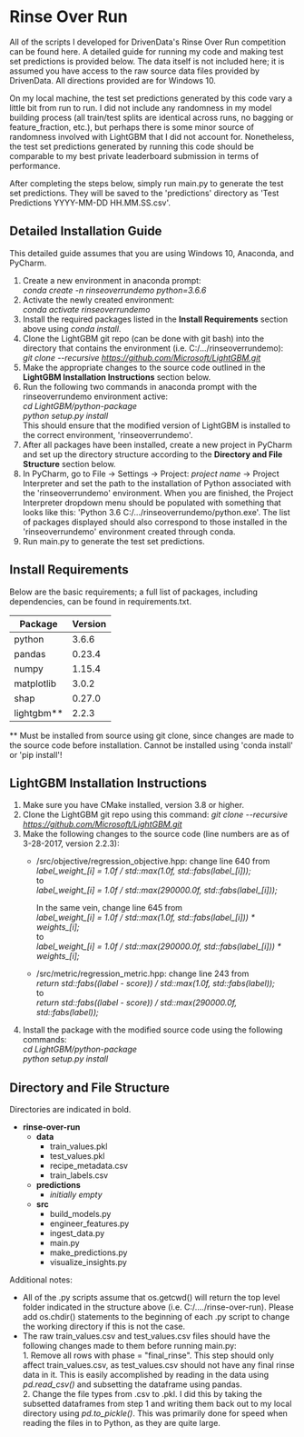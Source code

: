 # Rinse Over Run  
All of the scripts I developed for DrivenData's Rinse Over Run competition can be found here. A detailed guide for running my code and making test set predictions is provided below. The data itself is not included here; it is assumed you have access to the raw source data files provided by DrivenData. All directions provided are for Windows 10.

On my local machine, the test set predictions generated by this code vary a little bit from run to run. I did not include any randomness in my model building process (all train/test splits are identical across runs, no bagging or feature_fraction, etc.), but perhaps there is some minor source of randomness involved with LightGBM that I did not account for. Nonetheless, the test set predictions generated by running this code should be comparable to my best private leaderboard submission in terms of performance.
  
After completing the steps below, simply run main.py to generate the test set predictions. They will be saved to the 'predictions' directory as 'Test Predictions YYYY-MM-DD HH.MM.SS.csv'.  
  
## Detailed Installation Guide  
  
This detailed guide assumes that you are using Windows 10, Anaconda, and PyCharm.  
  
1. Create a new environment in anaconda prompt:  
    *conda create -n rinseoverrundemo python=3.6.6*  
2. Activate the newly created environment:  
    *conda activate rinseoverrundemo*  
3. Install the required packages listed in the **Install Requirements** section above using *conda install*.  
4. Clone the LightGBM git repo (can be done with git bash) into the directory that contains the environment (i.e. C:/.../rinseoverrundemo):  
    *git clone --recursive https://github.com/Microsoft/LightGBM.git*  
5. Make the appropriate changes to the source code outlined in the **LightGBM Installation Instructions** section below.  
6. Run the following two commands in anaconda prompt with the rinseoverrundemo environment active:  
    *cd LightGBM/python-package*  
    *python setup.py install*  
   This should ensure that the modified version of LightGBM is installed to the correct environment, 'rinseoverrundemo'.
7. After all packages have been installed, create a new project in PyCharm and set up the directory structure according to the **Directory and File Structure** section below.  
8. In PyCharm, go to File -> Settings -> Project: *project name* -> Project Interpreter and set the path to the installation of Python associated with the 'rinseoverrundemo' environment. When you are finished, the Project Interpreter dropdown menu should be populated with something that looks like this: 'Python 3.6 C:/.../rinseoverrundemo/python.exe'. The list of packages displayed should also correspond to those installed in the 'rinseoverrundemo' environment created through conda.  
9. Run main.py to generate the test set predictions.  
  
## Install Requirements  
Below are the basic requirements; a full list of packages, including dependencies, can be found in requirements.txt.  
  
| Package  | Version |  
| --- | --- |  
| python | 3.6.6 |  
| pandas | 0.23.4 |  
| numpy | 1.15.4 |  
| matplotlib | 3.0.2 |  
| shap | 0.27.0 |  
| lightgbm** | 2.2.3 |  
  
** Must be installed from source using git clone, since changes are made to the source code before installation. Cannot be installed using 'conda install' or 'pip install'!  
  
## LightGBM Installation Instructions  
1. Make sure you have CMake installed, version 3.8 or higher.  
2. Clone the LightGBM git repo using this command: *git clone --recursive https://github.com/Microsoft/LightGBM.git*  
3. Make the following changes to the source code (line numbers are as of 3-28-2017, version 2.2.3):  
    - /src/objective/regression_objective.hpp: change line 640 from  
        *label_weight_[i] = 1.0f / std::max(1.0f, std::fabs(label_[i]));*  
        to  
        *label_weight_[i] = 1.0f / std::max(290000.0f, std::fabs(label_[i]));*  
        
      In the same vein, change line 645 from  
        *label_weight_[i] = 1.0f / std::max(1.0f, std::fabs(label_[i])) * weights_[i];*  
        to  
        *label_weight_[i] = 1.0f / std::max(290000.0f, std::fabs(label_[i])) * weights_[i];*  
    - /src/metric/regression_metric.hpp: change line 243 from  
        *return std::fabs((label - score)) / std::max(1.0f, std::fabs(label));*  
        to  
        *return std::fabs((label - score)) / std::max(290000.0f, std::fabs(label));*  
4. Install the package with the modified source code using the following commands:  
    *cd LightGBM/python-package*  
    *python setup.py install*  
  
## Directory and File Structure  
  
Directories are indicated in bold.  
  
  * **rinse-over-run**  
    * **data** 
      * train_values.pkl  
      * test_values.pkl  
      * recipe_metadata.csv  
      * train_labels.csv  
    * **predictions**  
      * *initially empty*  
    * **src**  
      * build_models.py  
      * engineer_features.py  
      * ingest_data.py  
      * main.py  
      * make_predictions.py  
      * visualize_insights.py  
  
Additional notes:  
  
- All of the .py scripts assume that os.getcwd() will return the top level folder indicated in the structure above (i.e. C:/..../rinse-over-run). Please add os.chdir() statements to the beginning of each .py script to change the working directory if this is not the case.  
- The raw train_values.csv and test_values.csv files should have the following changes made to them before running main.py:  
        1. Remove all rows with phase = "final_rinse". This step should only affect train_values.csv, as test_values.csv should not have any final rinse data in it. This is easily accomplished by reading in the data using *pd.read_csv()* and subsetting the dataframe using pandas.  
        2. Change the file types from .csv to .pkl. I did this by taking the subsetted dataframes from step 1 and writing them back out to my local directory using *pd.to_pickle()*. This was primarily done for speed when reading the files in to Python, as they are quite large.  
